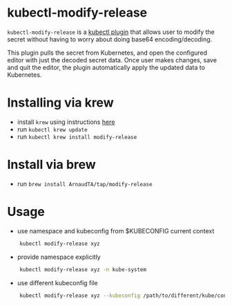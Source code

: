 # kubectl-modify-release

`kubectl-modify-release` is a [kubectl plugin](https://kubernetes.io/docs/tasks/extend-kubectl/kubectl-plugins/) that allows user to modify the secret without having to worry about doing base64 encoding/decoding.

This plugin pulls the secret from Kubernetes, and open the configured editor with just the decoded secret data. Once user makes changes, save and quit the editor, the plugin automatically apply the updated data to Kubernetes.

# Installing via krew
- install `krew` using instructions [here](https://github.com/kubernetes-sigs/krew#installation)
- run `kubectl krew update`
- run `kubectl krew install modify-release`

# Install via brew
- run `brew install ArnaudTA/tap/modify-release`

# Usage

- use namespace and kubeconfig from $KUBECONFIG current context

```bash
    kubectl modify-release xyz
```

- provide namespace explicitly

```bash
    kubectl modify-release xyz -n kube-system
```

- use different kubeconfig file

```bash
    kubectl modify-release xyz --kubeconfig /path/to/different/kube/config
```
